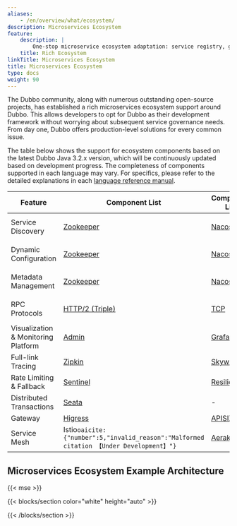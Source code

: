 ```yaml
---
aliases:
    - /en/overview/what/ecosystem/
description: Microservices Ecosystem
feature:
    description: |
        One-stop microservice ecosystem adaptation: service registry, gateway, rate limiting and fallback, load balancing, consistent transactions, asynchronous messaging, tracing, and more.
    title: Rich Ecosystem
linkTitle: Microservices Ecosystem
title: Microservices Ecosystem
type: docs
weight: 90
---
```


The Dubbo community, along with numerous outstanding open-source projects, has established a rich microservices ecosystem support around Dubbo. This allows developers to opt for Dubbo as their development framework without worrying about subsequent service governance needs. From day one, Dubbo offers production-level solutions for every common issue.

The table below shows the support for ecosystem components based on the latest Dubbo Java 3.2.x version, which will be continuously updated based on development progress. The completeness of components supported in each language may vary. For specifics, please refer to the detailed explanations in each [language reference manual](../../mannual/).

| Feature                             | Component List                                                                                        | Component List                                                                  | Component List                                                                                                                                                          | Component List                                                                                                  | Component List                                                                                      |
|-------------------------------------|-------------------------------------------------------------------------------------------------------|---------------------------------------------------------------------------------|-------------------------------------------------------------------------------------------------------------------------------------------------------------------------|-----------------------------------------------------------------------------------------------------------------|-----------------------------------------------------------------------------------------------------|
| Service Discovery                   | [Zookeeper](zh-cn/overview/mannual/java-sdk/reference-manual/registry/zookeeper)                      | [Nacos](zh-cn/overview/mannual/java-sdk/reference-manual/registry/nacos)        | [Kubernetes Service](/)                                                                                                                                                 | DNS&#8203;``oaicite:{"number":1,"invalid_reason":"Malformed citation 【Under Development】"}``&#8203;             | [More](https://github.com/apache/dubbo-spi-extensions/tree/master/dubbo-registry-extensions)        |
| Dynamic Configuration               | [Zookeeper](zh-cn/overview/mannual/java-sdk/reference-manual/config-center/zookeeper)                 | [Nacos](zh-cn/overview/mannual/java-sdk/reference-manual/config-center/nacos)   | [Apollo](zh-cn/overview/mannual/java-sdk/reference-manual/config-center/apollo)                                                                                         | Kubernetes&#8203;``oaicite:{"number":2,"invalid_reason":"Malformed citation 【Under Development】"}``&#8203;      | [More](https://github.com/apache/dubbo-spi-extensions/tree/master/dubbo-configcenter-extensions)    |
| Metadata Management                 | [Zookeeper](zh-cn/overview/mannual/java-sdk/reference-manual/metadata-center/zookeeper)               | [Nacos](zh-cn/overview/mannual/java-sdk/reference-manual/metadata-center/nacos) | [Redis](zh-cn/overview/mannual/java-sdk/reference-manual/metadata-center/redis)                                                                                         | Kubernetes&#8203;``oaicite:{"number":3,"invalid_reason":"Malformed citation 【Under Development】"}``&#8203;      | [More](https://github.com/apache/dubbo-spi-extensions/tree/master/dubbo-metadata-report-extensions) |
| RPC Protocols                       | [HTTP/2 (Triple)](zh-cn/overview/reference/protocols/triple)                                          | [TCP](zh-cn/overview/reference/protocols/tcp)                                   | [HTTP/REST&#8203;``oaicite:{"number":4,"invalid_reason":"Malformed citation 【Alpha】"}``&#8203;](zh-cn/overview/reference/protocols/http)                                | [gRPC](zh-cn/overview/reference/protocols/triple)                                                               | [More](zh-cn/overview/reference/protocols/)                                                         |
| Visualization & Monitoring Platform | [Admin](zh-cn/overview/tasks/observability/admin/)                                                    | [Grafana](zh-cn/overview/tasks/observability/grafana/)                          | [Prometheus](zh-cn/overview/tasks/observability/prometheus/)                                                                                                            | -                                                                                                               | -                                                                                                   |
| Full-link Tracing                   | [Zipkin](zh-cn/overview/tasks/observability/tracing/zipkin/)                                          | [Skywalking](zh-cn/overview/tasks/observability/tracing/skywalking/)            | [OpenTelemetry](https://github.com/apache/dubbo-samples/tree/master/4-governance/dubbo-samples-spring-boot3-tracing#2-adding-micrometer-tracing-bridge-to-your-project) | -                                                                                                               | -                                                                                                   |
| Rate Limiting & Fallback            | [Sentinel](zh-cn/overview/tasks/rate-limit/sentinel)                                                  | [Resilience4j](zh-cn/overview/tasks/rate-limit/resilience4j)                    | [Hystrix](zh-cn/overview/tasks/rate-limit/hystrix)                                                                                                                      | -                                                                                                               | -                                                                                                   |
| Distributed Transactions            | [Seata](zh-cn/overview/tasks/ecosystem/transaction/)                                                  | -                                                                               | -                                                                                                                                                                       | -                                                                                                               | -                                                                                                   |
| Gateway                             | [Higress](zh-cn/blog/integration/how-to-proxy-dubbo-in-higress")                                      | [APISIX](zh-cn/tasks/ecosystem/gateway/)                                        | [Shenyu](zh-cn/blog/integration/how-to-proxy-dubbo-in-apache-shenyu)                                                                                                    | [Envoy](https://www.envoyproxy.io/docs/envoy/latest/configuration/listeners/network_filters/dubbo_proxy_filter) | -                                                                                                   |
| Service Mesh                        | Istio&#8203;``oaicite:{"number":5,"invalid_reason":"Malformed citation 【Under Development】"}``&#8203; | [Aeraka](https://www.aeraki.net/)                                               | OpenSergo&#8203;``oaicite:{"number":6,"invalid_reason":"Malformed citation 【Under Development】"}``&#8203;                                                               | Proxyless&#8203;``oaicite:{"number":7,"invalid_reason":"Malformed citation 【Alpha】"}``&#8203;                   | More                                                                                                |


## Microservices Ecosystem Example Architecture

{{< mse >}}

{{< blocks/section color="white" height="auto" >}}
<div class="msemap-section">
 <div class="msemap-container">
    <div id="mse-arc-container"></div>
  </div>
</div>
{{< /blocks/section >}}
